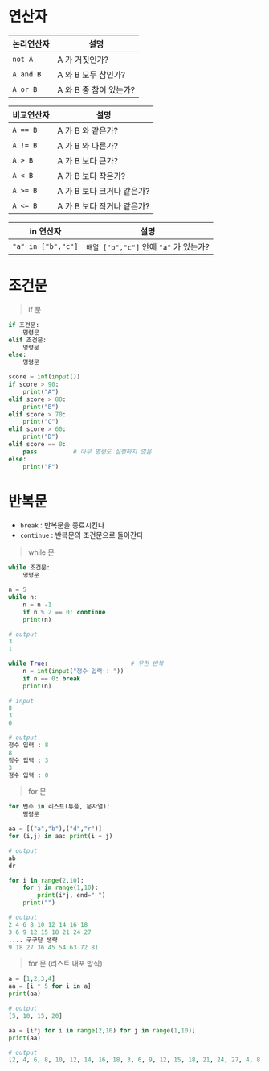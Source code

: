 # 연산자

| 논리연산자 | 설명                   |
| ---------- | ---------------------- |
| `not A`    | A 가 거짓인가?         |
| `A and B`  | A 와 B 모두 참인가?    |
| `A or B`   | A 와 B 중 참이 있는가? |

| 비교연산자 | 설명                       |
| ---------- | -------------------------- |
| `A == B`   | A 가 B 와 같은가?          |
| `A != B`   | A 가 B 와 다른가?          |
| `A > B`    | A 가 B 보다 큰가?          |
| `A < B`    | A 가 B 보다 작은가?        |
| `A >= B`   | A 가 B 보다 크거나 같은가? |
| `A <= B`   | A 가 B 보다 작거나 같은가? |

| in 연산자          | 설명                                   |
| ------------------ | -------------------------------------- |
| `"a" in ["b","c"]` | `배열 ["b","c"]` 안에 `"a"` 가 있는가? |



# 조건문 

> if 문 
```python
if 조건문:
    명령문
elif 조건문:
    명령문
else:
    명령문
```
```python
score = int(input())
if score > 90:
    print("A")
elif score > 80:
    print("B")
elif score > 70:
    print("C")
elif score > 60:
    print("D")
elif score == 0:
    pass          # 아무 명령도 실행하지 않음
else:
    print("F")    
```

# 반복문 
- `break` : 반복문을 종료시킨다
- `continue` : 반복문의 조건문으로 돌아간다
> while 문
```python
while 조건문:
    명령문
```
```python
n = 5
while n:
    n = n -1
    if n % 2 == 0: continue
    print(n)   

# output
3
1
```
```python
while True:                       # 무한 반복
    n = int(input("정수 입력 : "))
    if n == 0: break
    print(n)

# input
8
3
0

# output
정수 입력 : 8
8
정수 입력 : 3
3
정수 입력 : 0
```

> for 문 
```python
for 변수 in 리스트(튜플, 문자열):
    명령문
```
```python
aa = [("a","b"),("d","r")]
for (i,j) in aa: print(i + j)

# output
ab
dr
```
```python
for i in range(2,10):
    for j in range(1,10):
        print(i*j, end=" ")
    print("")

# output
2 4 6 8 10 12 14 16 18
3 6 9 12 15 18 21 24 27
.... 구구단 생략 
9 18 27 36 45 54 63 72 81
```

> for 문 (리스트 내포 방식)
```python
a = [1,2,3,4]
aa = [i * 5 for i in a]
print(aa)

# output
[5, 10, 15, 20]
```
```python
aa = [i*j for i in range(2,10) for j in range(1,10)]
print(aa)

# output
[2, 4, 6, 8, 10, 12, 14, 16, 18, 3, 6, 9, 12, 15, 18, 21, 24, 27, 4, 8, 12, 16, 20, 24, 28, 32, 36, 5, 10, 15, 20, 25, 30, 35, 40, 45, 6, 12, 18, 24, 30, 36, 42, 48, 54, 7, 14, 21, 28, 35, 42, 49, 56, 63, 8, 16, 24, 32, 40, 48, 56, 64, 72, 9, 18, 27, 36, 45, 54, 63, 72, 81]
```